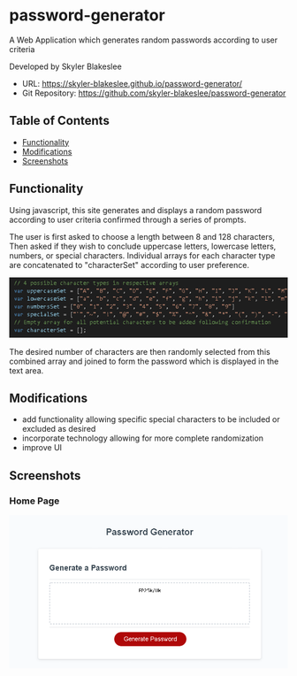 
# password-generator

A Web Application which generates random passwords according to user criteria

Developed by Skyler Blakeslee

- URL: https://skyler-blakeslee.github.io/password-generator/
- Git Repository: https://github.com/skyler-blakeslee/password-generator

## Table of Contents
- [Functionality](#functionality)
- [Modifications](#modifications)
- [Screenshots](#screenshots)


## Functionality

Using javascript, this site generates and displays a random password according to user criteria confirmed through a series of prompts.

The user is first asked to choose a length between 8 and 128 characters, Then asked if they wish to conclude uppercase letters, lowercase letters, numbers, or special characters. Individual arrays for each character type are concatenated to "characterSet" according to user preference. 

![character array image](./images/character-array-code.png)

The desired number of characters are then randomly selected from this combined array and joined to form the password which is displayed in the text area.

## Modifications

- add functionality allowing specific special characters to be included or excluded as desired
- incorporate technology allowing for more complete randomization
- improve UI

## Screenshots

### Home Page
![home page image](./images/password-generator-home.png)